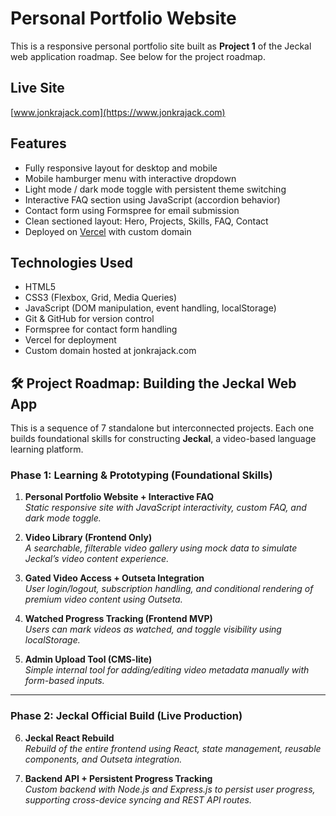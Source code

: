 # Personal Portfolio Website

This is a responsive personal portfolio site built as **Project 1** of the Jeckal web application roadmap. See below for the project roadmap.

## Live Site

[www.jonkrajack.com](https://www.jonkrajack.com)

## Features

- Fully responsive layout for desktop and mobile
- Mobile hamburger menu with interactive dropdown
- Light mode / dark mode toggle with persistent theme switching
- Interactive FAQ section using JavaScript (accordion behavior)
- Contact form using Formspree for email submission
- Clean sectioned layout: Hero, Projects, Skills, FAQ, Contact
- Deployed on [Vercel](https://vercel.com/) with custom domain

## Technologies Used

- HTML5
- CSS3 (Flexbox, Grid, Media Queries)
- JavaScript (DOM manipulation, event handling, localStorage)
- Git & GitHub for version control
- Formspree for contact form handling
- Vercel for deployment
- Custom domain hosted at jonkrajack.com

## 🛠️ Project Roadmap: Building the Jeckal Web App

This is a sequence of 7 standalone but interconnected projects. Each one builds foundational skills for constructing **Jeckal**, a video-based language learning platform.

### Phase 1: Learning & Prototyping (Foundational Skills)

1. **Personal Portfolio Website + Interactive FAQ**  
   _Static responsive site with JavaScript interactivity, custom FAQ, and dark mode toggle._

2. **Video Library (Frontend Only)**  
   _A searchable, filterable video gallery using mock data to simulate Jeckal’s video content experience._

3. **Gated Video Access + Outseta Integration**  
   _User login/logout, subscription handling, and conditional rendering of premium video content using Outseta._

4. **Watched Progress Tracking (Frontend MVP)**  
   _Users can mark videos as watched, and toggle visibility using localStorage._

5. **Admin Upload Tool (CMS-lite)**  
   _Simple internal tool for adding/editing video metadata manually with form-based inputs._

---

### Phase 2: Jeckal Official Build (Live Production)

6. **Jeckal React Rebuild**  
   _Rebuild of the entire frontend using React, state management, reusable components, and Outseta integration._

7. **Backend API + Persistent Progress Tracking**  
   _Custom backend with Node.js and Express.js to persist user progress, supporting cross-device syncing and REST API routes._



